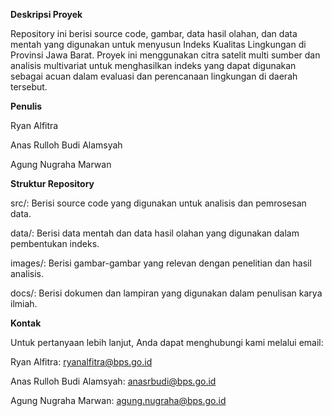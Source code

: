 **Deskripsi Proyek**

Repository ini berisi source code, gambar, data hasil olahan, dan data mentah yang digunakan untuk menyusun Indeks Kualitas Lingkungan di Provinsi Jawa Barat. Proyek ini menggunakan citra satelit multi sumber dan analisis multivariat untuk menghasilkan indeks yang dapat digunakan sebagai acuan dalam evaluasi dan perencanaan lingkungan di daerah tersebut.

**Penulis**

Ryan Alfitra

Anas Rulloh Budi Alamsyah

Agung Nugraha Marwan

**Struktur Repository**

src/: Berisi source code yang digunakan untuk analisis dan pemrosesan data.

data/: Berisi data mentah dan data hasil olahan yang digunakan dalam pembentukan indeks.

images/: Berisi gambar-gambar yang relevan dengan penelitian dan hasil analisis.

docs/: Berisi dokumen dan lampiran yang digunakan dalam penulisan karya ilmiah.

**Kontak**

Untuk pertanyaan lebih lanjut, Anda dapat menghubungi kami melalui email:

Ryan Alfitra: ryanalfitra@bps.go.id

Anas Rulloh Budi Alamsyah: anasrbudi@bps.go.id

Agung Nugraha Marwan: agung.nugraha@bps.go.id
